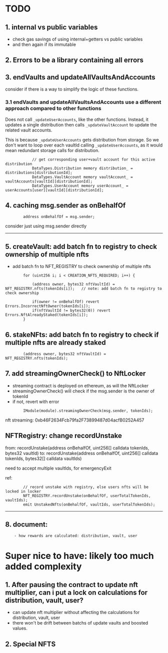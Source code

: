 # TODO

## 1. internal vs public variables

- check gas savings of using internal+getters vs public variables
- and then again if its immutable

## 2. Errors to be a library containing all errors

## 3. endVaults and updateAllVaultsAndAccounts

consider if there is a way to simplify the logic of these functions.

### 3.1 endVaults and updateAllVaultsAndAccounts use a different approach compared to other functions

Does not call `_updateUserAccounts`, like the other functions.
Instead, it updates a single distribution then calls `_updateVaultAccount` to update the related vault accounts.

This is because `_updateUserAccounts` gets distribution from storage. So we don't want to loop over each vaultId calling `_updateUserAccounts`, as it would mean redundant storage calls for distribution.
```solidity
            // get corresponding user+vault account for this active distribution 
            DataTypes.Distribution memory distribution_ = distributions[distributionId];
            DataTypes.VaultAccount memory vaultAccount_ = vaultAccounts[vaultId][distributionId];
            DataTypes.UserAccount memory userAccount_ = userAccounts[user][vaultId][distributionId];
```

## 4. caching msg.sender as onBehalfOf

```solidity
        address onBehalfOf = msg.sender;
```
consider just using msg.sender directly

---

## 5. createVault: add batch fn to registry to check ownership of multiple nfts

- add batch fn to NFT_REGISTRY to check ownership of multiple nfts

```solidity
        for (uint256 i; i < CREATION_NFTS_REQUIRED; i++) {

            (address owner, bytes32 nftVaultId) = NFT_REGISTRY.nfts(tokenIds[i]);   // note: add batch fn to registry to check ownership
            
            if(owner != onBehalfOf) revert Errors.IncorrectNftOwner(tokenIds[i]);
            if(nftVaultId != bytes32(0)) revert Errors.NftAlreadyStaked(tokenIds[i]);
        }
```

## 6. stakeNFts: add batch fn to registry to check if multiple nfts are already staked

```solidity
        (address owner, bytes32 nftVaultId) = NFT_REGISTRY.nfts(tokenIds);
```

## 7. add streamingOwnerCheck() to NftLocker

- streaming contract is deployed on ethereum, as will the NftLocker
- streamingOwnerCheck() will check if the msg.sender is the owner of tokenId
- if not, revert with error

```solidity
        IModule(module).streamingOwnerCheck(msg.sender, tokenIds);
```

nft streaming: 0xb46F2634Fcb79fa2F73899487d04acfB0252A457

## NFTRegistry: change recordUnstake

from: recordUnstake(address onBehalfOf, uint256[] calldata tokenIds, bytes32 vaultId)
to: recordUnstake(address onBehalfOf, uint256[] calldata tokenIds, bytes32[] calldata vaultIds)

need to accept multiple vaultIds, for emergencyExit

ref:
```solidity
        // record unstake with registry, else users nfts will be locked in locker
        NFT_REGISTRY.recordUnstake(onBehalfOf, userTotalTokenIds, vaultIds);
        emit UnstakedNfts(onBehalfOf, vaultIds, userTotalTokenIds);        
```

---

## 8. document: 
        - how rewards are calculated: distribution, vault, user


# Super nice to have: likely too much added complexity

## 1. After pausing the contract to update nft multiplier, can i put a lock on calculations for distribution, vault, user?

- can update nft multiplier without affecting the calculations for distribution, vault, user
- there won't be drift between batchs of update vaults and boosted values.

## 2. Special NFTS
